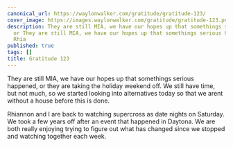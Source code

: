 ```yaml
---
canonical_url: https://waylonwalker.com/gratitude/gratitude-123/
cover_image: https://images.waylonwalker.com/gratitude/gratitude-123.png
description: They are still MIA, we have our hopes up that somethings serious happened,
  or They are still MIA, we have our hopes up that somethings serious happened, or
  Rhia
published: true
tags: []
title: Gratitude 123
---
```


They are still MIA, we have our hopes up that somethings serious happened, or they are taking the holiday weekend off.  We still have time, but not much, so we started looking into alternatives today so that we arent without a house before this is done.

Rhiannon and I are back to watching supercross as date nights on Saturday.  We took a few years off after an event that happened in Daytona.  We are both really enjoying trying to figure out what has changed since we stopped and watching together each week.